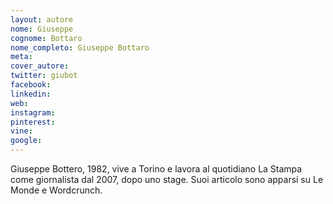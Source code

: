 ```yaml
---
layout: autore
nome: Giuseppe 
cognome: Bottaro
nome_completo: Giuseppe Bottaro
meta:
cover_autore:
twitter: giubot
facebook: 
linkedin: 
web:
instagram:
pinterest:
vine:
google:
---
```

Giuseppe Bottero, 1982, vive a Torino e lavora al quotidiano La Stampa come giornalista dal 2007, dopo uno stage. Suoi articolo sono apparsi su Le Monde e Wordcrunch.